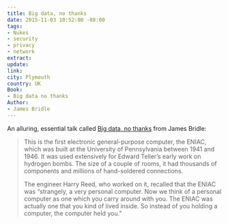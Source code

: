 ```yaml
---
title: Big data, no thanks
date: 2015-11-03 10:52:00 -08:00
tags:
- Nukes
- security
- privacy
- network
extract: 
update: 
link: 
city: Plymouth
country: UK
Book:
- Big data no thanks
Author:
- James Bridle
---
```


An alluring, essential talk called [Big data, no thanks](http://booktwo.org/notebook/big-data-no-thanks/) from James Bridle:

> This is the first electronic general-purpose computer, the ENIAC, which was built at the University of Pennsylvania between 1941 and 1946. It was used extensively for Edward Teller’s early work on hydrogen bombs. The size of a couple of rooms, it had thousands of components and millions of hand-soldered connections.
>
> The engineer Harry Reed, who worked on it, recalled that the ENIAC was “strangely, a very personal computer. Now we think of a personal computer as one which you carry around with you. The ENIAC was actually one that you kind of lived inside. So instead of you holding a computer, the computer held you.”
